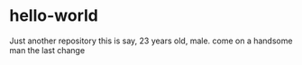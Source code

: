 # hello-world
Just another repository
this is say, 23 years old, male.
come on
a handsome man
the last change
